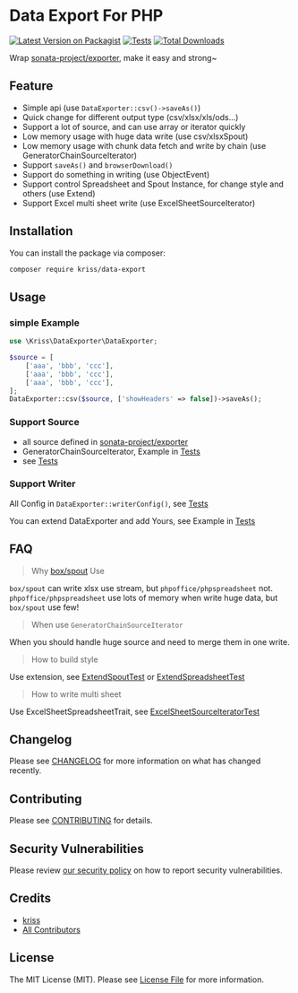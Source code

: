 # Data Export For PHP

[![Latest Version on Packagist](https://img.shields.io/packagist/v/kriss/data-export?style=flat-square)](https://packagist.org/packages/kriss/data-export)
[![Tests](https://github.com/krissss/php-data-exporter/actions/workflows/run-tests.yml/badge.svg?branch=main)](https://github.com/krissss/php-data-exporter/actions/workflows/run-tests.yml)
[![Total Downloads](https://img.shields.io/packagist/dt/kriss/data-export?style=flat-square)](https://packagist.org/packages/kriss/data-export)

Wrap [sonata-project/exporter](https://github.com/sonata-project/exporter), make it easy and strong~

## Feature

- Simple api (use `DataExporter::csv()->saveAs()`)
- Quick change for different output type (csv/xlsx/xls/ods...)
- Support a lot of source, and can use array or iterator quickly 
- Low memory usage with huge data write (use csv/xlsxSpout)
- Low memory usage with chunk data fetch and write by chain (use GeneratorChainSourceIterator)
- Support `saveAs()` and `browserDownload()`
- Support do something in writing (use ObjectEvent)
- Support control Spreadsheet and Spout Instance, for change style and others (use Extend)
- Support Excel multi sheet write (use ExcelSheetSourceIterator) 

## Installation

You can install the package via composer:

```bash
composer require kriss/data-export
```

## Usage

### simple Example

```php
use \Kriss\DataExporter\DataExporter;

$source = [
    ['aaa', 'bbb', 'ccc'],
    ['aaa', 'bbb', 'ccc'],
    ['aaa', 'bbb', 'ccc'],
];
DataExporter::csv($source, ['showHeaders' => false])->saveAs();
```

### Support Source

- all source defined in [sonata-project/exporter](https://docs.sonata-project.org/projects/exporter/en/2.x/reference/sources/)
- GeneratorChainSourceIterator, Example in [Tests](./tests/Feature/GeneratorChainSourceIteratorTest.php)
- see [Tests](./tests/Feature/SourceTest.php)

### Support Writer

All Config in `DataExporter::writerConfig()`, see [Tests](./tests/Feature/WriterTest.php)

You can extend DataExporter and add Yours, see Example in [Tests](./tests/Feature/ExtraWriter.php)

## FAQ

> Why [box/spout](https://github.com/box/spout) Use

`box/spout` can write xlsx use stream, but `phpoffice/phpspreadsheet` not.
`phpoffice/phpspreadsheet` use lots of memory when write huge data, but `box/spout` use few!

> When use `GeneratorChainSourceIterator`

When you should handle huge source and need to merge them in one write.

> How to build style

Use extension, see [ExtendSpoutTest](./tests/Feature/ExtensionSpoutTest.php) or [ExtendSpreadsheetTest](./tests/Feature/ExtensionSpreadsheetTest.php)

> How to write multi sheet

Use ExcelSheetSpreadsheetTrait, see [ExcelSheetSourceIteratorTest](./tests/Feature/ExcelSheetSourceIteratorTest.php)

## Changelog

Please see [CHANGELOG](CHANGELOG.md) for more information on what has changed recently.

## Contributing

Please see [CONTRIBUTING](.github/CONTRIBUTING.md) for details.

## Security Vulnerabilities

Please review [our security policy](../../security/policy) on how to report security vulnerabilities.

## Credits

- [kriss](https://github.com/kriss)
- [All Contributors](../../contributors)

## License

The MIT License (MIT). Please see [License File](LICENSE.md) for more information.
